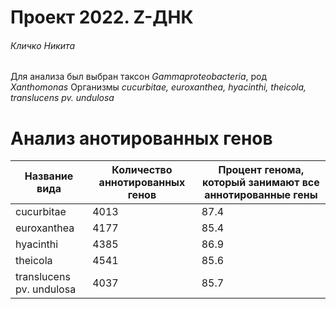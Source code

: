 # Проект 2022. Z-ДНК

###### Кличко Никита 

Для анализа был выбран таксон *Gammaproteobacteria*, род *Xanthomonas* 
Организмы *cucurbitae, euroxanthea, hyacinthi, theicola, translucens pv. undulosa* 

# Анализ анотированных генов 

| Название вида| Количество аннотированных генов | Процент генома, который занимают все аннотированные гены | 
--- | ---  | --- 
cucurbitae | 4013 | 87.4 | 
euroxanthea | 4177 | 85.4 | 
hyacinthi | 4385 | 86.9 |  
theicola | 4541 | 85.6 | 
translucens pv. undulosa | 4037 | 85.7 | 
